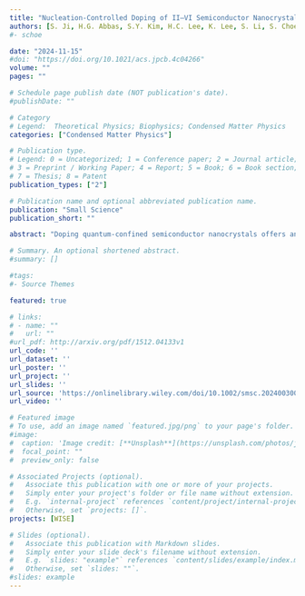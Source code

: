 ```yaml
---
title: "Nucleation-Controlled Doping of II–VI Semiconductor Nanocrystals Mediated by Magic-Sized Clusters"
authors: [S. Ji, H.G. Abbas, S.Y. Kim, H.C. Lee, K. Lee, S. Li, S. Choe, H. Ahn, S. Ringe, J. Yang]
#- schoe

date: "2024-11-15"
#doi: "https://doi.org/10.1021/acs.jpcb.4c04266"
volume: ""
pages: ""

# Schedule page publish date (NOT publication's date).
#publishDate: ""

# Category
# Legend:  Theoretical Physics; Biophysics; Condensed Matter Physics
categories: ["Condensed Matter Physics"]

# Publication type.
# Legend: 0 = Uncategorized; 1 = Conference paper; 2 = Journal article;
# 3 = Preprint / Working Paper; 4 = Report; 5 = Book; 6 = Book section;
# 7 = Thesis; 8 = Patent
publication_types: ["2"]

# Publication name and optional abbreviated publication name.
publication: "Small Science"
publication_short: ""

abstract: "Doping quantum-confined semiconductor nanocrystals offers an effective way to tailor their unique properties. However, the inherent challenges of nanoscale doping processes, such as the low probability of successful doping, have hindered their practical applications. Nucleation-controlled doping has emerged as a potential solution, but a comprehensive mechanistic understanding of this process is lacking. Herein, the nucleation-controlled doping process facilitated by magic-sized cluster intermediates is elucidated. This approach enables the synthesis of 2D ZnSe quantum nanoribbons with two distinct doping sites. Remarkably, the identity of the dopants plays a critical role in determining the chemical pathways of nucleation-controlled doping. Substitutional doping of magic-sized clusters with Mn2+ ions leads to successful substitutional doping of the final 2D nanocrystals. Conversely, Co2+ ions, initially occupying substitutional positions in the magic-sized cluster intermediates, relocate to alternative sites, such as interstitial sites, in the final nanocrystals. First-principle calculations of dopant formation energies support these experimental findings, demonstrating the thermodynamic favorability of specific dopant site preferences. Moreover, a consistent tendency is observed in CdSe nanocrystals, suggesting that the proposed doping mechanism is generally applicable to II–VI semiconductors. This study will advance the controlled synthesis of various doped semiconductor nanocrystals using nucleation-controlled doping processes."

# Summary. An optional shortened abstract.
#summary: []

#tags:
#- Source Themes

featured: true

# links:
# - name: ""
#   url: ""
#url_pdf: http://arxiv.org/pdf/1512.04133v1
url_code: ''
url_dataset: ''
url_poster: ''
url_project: ''
url_slides: ''
url_source: 'https://onlinelibrary.wiley.com/doi/10.1002/smsc.202400300'
url_video: ''

# Featured image
# To use, add an image named `featured.jpg/png` to your page's folder.
#image:
#  caption: 'Image credit: [**Unsplash**](https://unsplash.com/photos/jdD8gXaTZsc)'
#  focal_point: ""
#  preview_only: false

# Associated Projects (optional).
#   Associate this publication with one or more of your projects.
#   Simply enter your project's folder or file name without extension.
#   E.g. `internal-project` references `content/project/internal-project/index.md`.
#   Otherwise, set `projects: []`.
projects: [WISE]

# Slides (optional).
#   Associate this publication with Markdown slides.
#   Simply enter your slide deck's filename without extension.
#   E.g. `slides: "example"` references `content/slides/example/index.md`.
#   Otherwise, set `slides: ""`.
#slides: example
---
```


